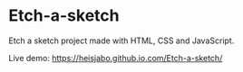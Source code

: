 # Etch-a-sketch

Etch a sketch project made with HTML, CSS and JavaScript.

Live demo: https://heisjabo.github.io.com/Etch-a-sketch/
